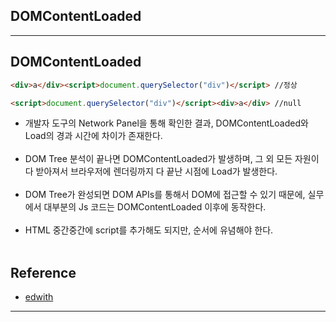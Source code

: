 DOMContentLoaded
----------------

---

DOMContentLoaded
----------------

```html
<div>a</div><script>document.querySelector("div")</script> //정상

<script>document.querySelector("div")</script><div>a</div> //null
```

-	개발자 도구의 Network Panel을 통해 확인한 결과, DOMContentLoaded와 Load의 경과 시간에 차이가 존재한다.<br><br>
-	DOM Tree 분석이 끝나면 DOMContentLoaded가 발생하며, 그 외 모든 자원이 다 받아져서 브라우저에 렌더링까지 다 끝난 시점에 Load가 발생한다.<br><br>
-	DOM Tree가 완성되면 DOM APIs를 통해서 DOM에 접근할 수 있기 때문에, 실무에서 대부분의 Js 코드는 DOMContentLoaded 이후에 동작한다.<br><br>
-	HTML 중간중간에 script를 추가해도 되지만, 순서에 유념해야 한다.<br><br>

Reference
---------

-	[edwith](https://www.edwith.org/boostcourse-web/lecture/20141/)

---
